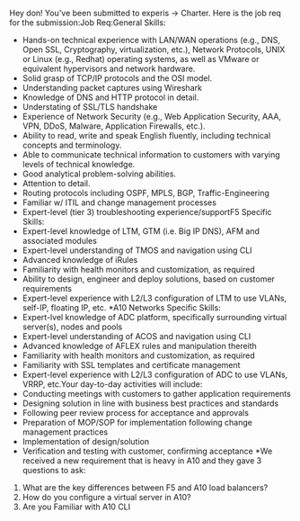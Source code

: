 Hey don! You've been submitted to experis -> Charter. Here is the job req for the submission:Job Req:General Skills:  
* Hands-on technical experience with LAN/WAN operations (e.g., DNS, Open SSL, Cryptography, virtualization, etc.), Network Protocols, UNIX or Linux (e.g., Redhat) operating systems, as well as VMware or equivalent hypervisors and network hardware.  
* Solid grasp of TCP/IP protocols and the OSI model.  
* Understanding packet captures using Wireshark  
* Knowledge of DNS and HTTP protocol in detail.  
* Understating of SSL/TLS handshake  
* Experience of Network Security (e.g., Web Application Security, AAA, VPN, DDoS, Malware, Application Firewalls, etc.).  
* Ability to read, write and speak English fluently, including technical concepts and terminology.  
* Able to communicate technical information to customers with varying levels of technical knowledge.  
* Good analytical problem-solving abilities.  
* Attention to detail.  
* Routing protocols including OSPF, MPLS, BGP, Traffic-Engineering  
* Familiar w/ ITIL and change management processes  
* Expert-level (tier 3) troubleshooting experience/supportF5 Specific Skills:  
* Expert-level knowledge of LTM, GTM (i.e. Big IP DNS), AFM and associated modules  
* Expert-level understanding of TMOS and navigation using CLI  
* Advanced knowledge of iRules  
* Familiarity with health monitors and customization, as required  
* Ability to design, engineer and deploy solutions, based on customer requirements  
* Expert-level experience with L2/L3 configuration of LTM to use VLANs, self-IP, floating IP, etc.
*A10 Networks Specific Skills:  
* Expert-lvel knowledge of ADC platform, specifically surrounding virtual server(s), nodes and pools  
* Expert-level understanding of ACOS and navigation using CLI  
* Advanced knowledge of AFLEX rules and manipulation thereith  
* Familiarity with health monitors and customization, as required  
* Familiarity with SSL templates and certificate management  
* Expert-level experience with L2/L3 configuration of ADC to use VLANs, VRRP, etc.Your day-to-day activities will include:  
* Conducting meetings with customers to gather application requirements  
* Designing solution in line with business best practices and standards  
* Following peer review process for acceptance and approvals  
* Preparation of MOP/SOP for implementation following change management practices  
* Implementation of design/solution  
* Verification and testing with customer, confirming acceptance
*We received a new requirement that is heavy in A10 and they gave 3 questions to ask:  
1. What are the key differences between F5 and A10 load balancers?  
2. How do you configure a virtual server in A10?  
3. Are you Familiar with A10 CLI